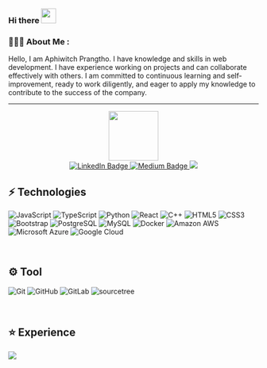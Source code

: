 ### Hi there <img src="https://raw.githubusercontent.com/aemmadi/aemmadi/master/wave.gif" width="30">

### 🧑🏻‍💻 About Me :
Hello, I am Aphiwitch Prangtho. I have knowledge and skills in web development. I have experience working on projects and can collaborate effectively with others. I am committed to continuous learning and self-improvement, ready to work diligently, and eager to apply my knowledge to contribute to the success of the company.


---

<div id="header" align="center">
  <img src="https://media.giphy.com/media/M9gbBd9nbDrOTu1Mqx/giphy.gif" width="100"/>
</div>

<div id="badges"  align="center">
  <a href="your-linkedin-URL" target="_blank">
    <img src="https://img.shields.io/badge/LinkedIn-blue?style=for-the-badge&logo=linkedin&logoColor=white" alt="LinkedIn Badge"/>
  </a>
  <a href="https://www.youtube.com/@APHIWICHPRANGTHO-im4qe" target="_blank">
    <img src="https://img.shields.io/badge/YouTube-red?style=for-the-badge&logo=youtube&logoColor=white" alt="Medium Badge"/>
  </a>
  <a target="_blank"href="https://medium.com/@BaseBa1l" target="_blank">
    <img src="https://img.shields.io/badge/MEDIUM-black?style=for-the-badge&logo=medium&labelColor=%23000000" />
  </a>
  <br />
  <img src="https://komarev.com/ghpvc/?username=Aphiwich3&style=flat-square&color=blue" alt=""/>
</div>


## ⚡ Technologies
![JavaScript](https://img.shields.io/badge/-JavaScript-black?style=flat-square&logo=javascript)
![TypeScript](https://img.shields.io/badge/-TypeScript-007ACC?style=flat-square&logo=typescript)
![Python](https://img.shields.io/badge/-Python-black?style=flat-square&logo=Python)
![React](https://img.shields.io/badge/-React-black?style=flat-square&logo=react)
![C++](https://img.shields.io/badge/-C++-00599C?style=flat-square&logo=c)
![HTML5](https://img.shields.io/badge/-HTML5-E34F26?style=flat-square&logo=html5&logoColor=white)
![CSS3](https://img.shields.io/badge/-CSS3-1572B6?style=flat-square&logo=css3)
![Bootstrap](https://img.shields.io/badge/-Bootstrap-563D7C?style=flat-square&logo=bootstrap)
![PostgreSQL](https://img.shields.io/badge/PostgreSQL-black?style=flat-square&logo=postgresql&labelColor=%23000000)
![MySQL](https://img.shields.io/badge/-MySQL-black?style=flat-square&logo=mysql)
![Docker](https://img.shields.io/badge/-Docker-black?style=flat-square&logo=docker)
![Amazon AWS](https://img.shields.io/badge/Amazon%20AWS-232F3E?style=flat-square&logo=amazon-aws)
![Microsoft Azure](https://img.shields.io/badge/Microsoft%20Azure-232F7E?style=flat-square&logo=microsoft-azure)
![Google Cloud](https://img.shields.io/badge/Google%20Cloud-black?style=flat-square&logo=google-cloud)


<br/>

## ⚙️ Tool
![Git](https://img.shields.io/badge/-Git-black?style=flat-square&logo=git)
![GitHub](https://img.shields.io/badge/-GitHub-181717?style=flat-square&logo=github)
![GitLab](https://img.shields.io/badge/-GitLab-FCA121?style=flat-square&logo=gitlab)
![sourcetree](https://img.shields.io/badge/sourcetree-black?style=flat-square&logo=sourcetree&labelColor=black)



<br/>


## ⭐ Experience
<div id="badges"  align="left">
  <a href="https://www.facebook.com/OptimizeCare" target="_blank">
    <img src="https://img.shields.io/badge/At_Ocare_Health_Hub-black?style=for-the-badge&label=Full%20Stack%20Developer&labelColor=black"/>
  </a>

</div>

<!-- IMG
<div id="header" align="center">
  <img src="https://media.giphy.com/media/M9gbBd9nbDrOTu1Mqx/giphy.gif" width="100"/>
</div>
-->

<!-- 
<div id="badges">
  <img src="https://img.shields.io/badge/LinkedIn-blue?style=for-the-badge&logo=linkedin&logoColor=white" alt="LinkedIn Badge"/>
  <img src="https://img.shields.io/badge/YouTube-red?style=for-the-badge&logo=youtube&logoColor=white" alt="Youtube Badge"/>
  <img src="https://img.shields.io/badge/Twitter-blue?style=for-the-badge&logo=twitter&logoColor=white" alt="Twitter Badge"/>
</div>

-->
